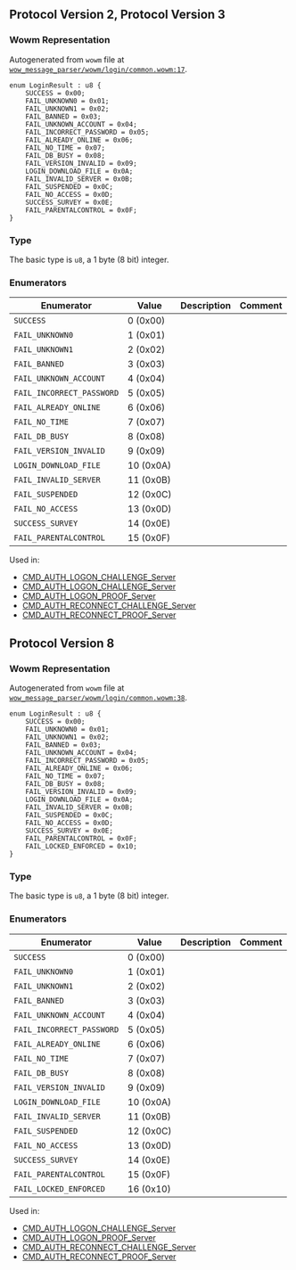 ## Protocol Version 2, Protocol Version 3

### Wowm Representation

Autogenerated from `wowm` file at [`wow_message_parser/wowm/login/common.wowm:17`](https://github.com/gtker/wow_messages/tree/main/wow_message_parser/wowm/login/common.wowm#L17).

```rust,ignore
enum LoginResult : u8 {
    SUCCESS = 0x00;
    FAIL_UNKNOWN0 = 0x01;
    FAIL_UNKNOWN1 = 0x02;
    FAIL_BANNED = 0x03;
    FAIL_UNKNOWN_ACCOUNT = 0x04;
    FAIL_INCORRECT_PASSWORD = 0x05;
    FAIL_ALREADY_ONLINE = 0x06;
    FAIL_NO_TIME = 0x07;
    FAIL_DB_BUSY = 0x08;
    FAIL_VERSION_INVALID = 0x09;
    LOGIN_DOWNLOAD_FILE = 0x0A;
    FAIL_INVALID_SERVER = 0x0B;
    FAIL_SUSPENDED = 0x0C;
    FAIL_NO_ACCESS = 0x0D;
    SUCCESS_SURVEY = 0x0E;
    FAIL_PARENTALCONTROL = 0x0F;
}
```
### Type
The basic type is `u8`, a 1 byte (8 bit) integer.
### Enumerators
| Enumerator | Value  | Description | Comment |
| --------- | -------- | ----------- | ------- |
| `SUCCESS` | 0 (0x00) |  |  |
| `FAIL_UNKNOWN0` | 1 (0x01) |  |  |
| `FAIL_UNKNOWN1` | 2 (0x02) |  |  |
| `FAIL_BANNED` | 3 (0x03) |  |  |
| `FAIL_UNKNOWN_ACCOUNT` | 4 (0x04) |  |  |
| `FAIL_INCORRECT_PASSWORD` | 5 (0x05) |  |  |
| `FAIL_ALREADY_ONLINE` | 6 (0x06) |  |  |
| `FAIL_NO_TIME` | 7 (0x07) |  |  |
| `FAIL_DB_BUSY` | 8 (0x08) |  |  |
| `FAIL_VERSION_INVALID` | 9 (0x09) |  |  |
| `LOGIN_DOWNLOAD_FILE` | 10 (0x0A) |  |  |
| `FAIL_INVALID_SERVER` | 11 (0x0B) |  |  |
| `FAIL_SUSPENDED` | 12 (0x0C) |  |  |
| `FAIL_NO_ACCESS` | 13 (0x0D) |  |  |
| `SUCCESS_SURVEY` | 14 (0x0E) |  |  |
| `FAIL_PARENTALCONTROL` | 15 (0x0F) |  |  |

Used in:
* [CMD_AUTH_LOGON_CHALLENGE_Server](cmd_auth_logon_challenge_server.md)
* [CMD_AUTH_LOGON_CHALLENGE_Server](cmd_auth_logon_challenge_server.md)
* [CMD_AUTH_LOGON_PROOF_Server](cmd_auth_logon_proof_server.md)
* [CMD_AUTH_RECONNECT_CHALLENGE_Server](cmd_auth_reconnect_challenge_server.md)
* [CMD_AUTH_RECONNECT_PROOF_Server](cmd_auth_reconnect_proof_server.md)
## Protocol Version 8

### Wowm Representation

Autogenerated from `wowm` file at [`wow_message_parser/wowm/login/common.wowm:38`](https://github.com/gtker/wow_messages/tree/main/wow_message_parser/wowm/login/common.wowm#L38).

```rust,ignore
enum LoginResult : u8 {
    SUCCESS = 0x00;
    FAIL_UNKNOWN0 = 0x01;
    FAIL_UNKNOWN1 = 0x02;
    FAIL_BANNED = 0x03;
    FAIL_UNKNOWN_ACCOUNT = 0x04;
    FAIL_INCORRECT_PASSWORD = 0x05;
    FAIL_ALREADY_ONLINE = 0x06;
    FAIL_NO_TIME = 0x07;
    FAIL_DB_BUSY = 0x08;
    FAIL_VERSION_INVALID = 0x09;
    LOGIN_DOWNLOAD_FILE = 0x0A;
    FAIL_INVALID_SERVER = 0x0B;
    FAIL_SUSPENDED = 0x0C;
    FAIL_NO_ACCESS = 0x0D;
    SUCCESS_SURVEY = 0x0E;
    FAIL_PARENTALCONTROL = 0x0F;
    FAIL_LOCKED_ENFORCED = 0x10;
}
```
### Type
The basic type is `u8`, a 1 byte (8 bit) integer.
### Enumerators
| Enumerator | Value  | Description | Comment |
| --------- | -------- | ----------- | ------- |
| `SUCCESS` | 0 (0x00) |  |  |
| `FAIL_UNKNOWN0` | 1 (0x01) |  |  |
| `FAIL_UNKNOWN1` | 2 (0x02) |  |  |
| `FAIL_BANNED` | 3 (0x03) |  |  |
| `FAIL_UNKNOWN_ACCOUNT` | 4 (0x04) |  |  |
| `FAIL_INCORRECT_PASSWORD` | 5 (0x05) |  |  |
| `FAIL_ALREADY_ONLINE` | 6 (0x06) |  |  |
| `FAIL_NO_TIME` | 7 (0x07) |  |  |
| `FAIL_DB_BUSY` | 8 (0x08) |  |  |
| `FAIL_VERSION_INVALID` | 9 (0x09) |  |  |
| `LOGIN_DOWNLOAD_FILE` | 10 (0x0A) |  |  |
| `FAIL_INVALID_SERVER` | 11 (0x0B) |  |  |
| `FAIL_SUSPENDED` | 12 (0x0C) |  |  |
| `FAIL_NO_ACCESS` | 13 (0x0D) |  |  |
| `SUCCESS_SURVEY` | 14 (0x0E) |  |  |
| `FAIL_PARENTALCONTROL` | 15 (0x0F) |  |  |
| `FAIL_LOCKED_ENFORCED` | 16 (0x10) |  |  |

Used in:
* [CMD_AUTH_LOGON_CHALLENGE_Server](cmd_auth_logon_challenge_server.md)
* [CMD_AUTH_LOGON_PROOF_Server](cmd_auth_logon_proof_server.md)
* [CMD_AUTH_RECONNECT_CHALLENGE_Server](cmd_auth_reconnect_challenge_server.md)
* [CMD_AUTH_RECONNECT_PROOF_Server](cmd_auth_reconnect_proof_server.md)
